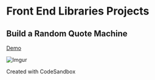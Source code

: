 # Front End Libraries Projects

## Build a Random Quote Machine

[Demo](https://ecaste-quotes.vercel.app)

![Imgur](https://i.imgur.com/zxoDwbR.png)

Created with CodeSandbox
